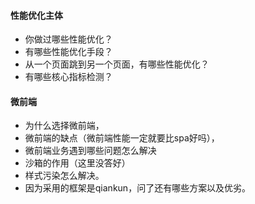 
#### 性能优化主体
- 你做过哪些性能优化？
- 有哪些性能优化手段？
- 从一个页面跳到另一个页面，有哪些性能优化？
- 有哪些核心指标检测？

#### 微前端
- 为什么选择微前端，
- 微前端的缺点（微前端性能一定就要比spa好吗），
- 微前端业务遇到哪些问题怎么解决
- 沙箱的作用（这里没答好）
- 样式污染怎么解决。
- 因为采用的框架是qiankun，问了还有哪些方案以及优劣。